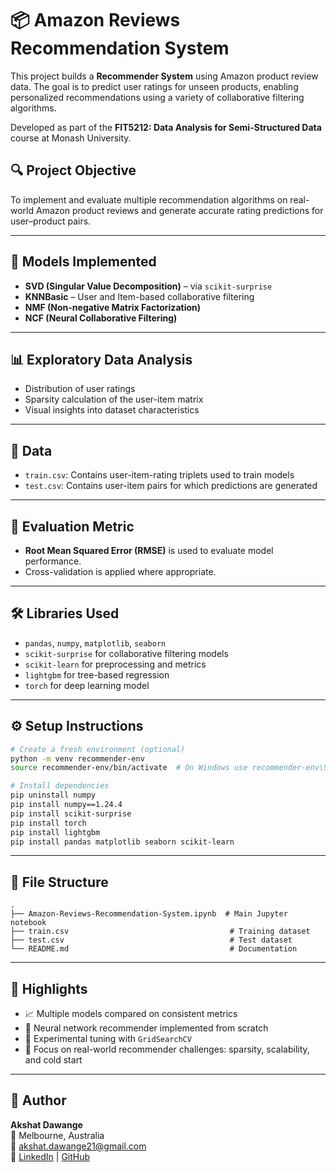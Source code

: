 
# 📦 Amazon Reviews Recommendation System

This project builds a **Recommender System** using Amazon product review data. The goal is to predict user ratings for unseen products, enabling personalized recommendations using a variety of collaborative filtering algorithms.

Developed as part of the **FIT5212: Data Analysis for Semi-Structured Data** course at Monash University.

## 🔍 Project Objective

To implement and evaluate multiple recommendation algorithms on real-world Amazon product reviews and generate accurate rating predictions for user–product pairs.

---

## 🧠 Models Implemented

- **SVD (Singular Value Decomposition)** – via `scikit-surprise`
- **KNNBasic** – User and Item-based collaborative filtering
- **NMF (Non-negative Matrix Factorization)**
- **NCF (Neural Collaborative Filtering)**

---

## 📊 Exploratory Data Analysis

- Distribution of user ratings
- Sparsity calculation of the user-item matrix
- Visual insights into dataset characteristics

---

## 📁 Data

- `train.csv`: Contains user-item-rating triplets used to train models
- `test.csv`: Contains user-item pairs for which predictions are generated

---

## 🧪 Evaluation Metric

- **Root Mean Squared Error (RMSE)** is used to evaluate model performance.
- Cross-validation is applied where appropriate.

---

## 🛠️ Libraries Used

- `pandas`, `numpy`, `matplotlib`, `seaborn`
- `scikit-surprise` for collaborative filtering models
- `scikit-learn` for preprocessing and metrics
- `lightgbm` for tree-based regression
- `torch` for deep learning model

---

## ⚙️ Setup Instructions

```bash
# Create a fresh environment (optional)
python -m venv recommender-env
source recommender-env/bin/activate  # On Windows use recommender-env\Scripts\activate

# Install dependencies
pip uninstall numpy
pip install numpy==1.24.4
pip install scikit-surprise
pip install torch
pip install lightgbm
pip install pandas matplotlib seaborn scikit-learn
```

---

## 🧩 File Structure

```
.
├── Amazon-Reviews-Recommendation-System.ipynb  # Main Jupyter notebook
├── train.csv                                    # Training dataset
├── test.csv                                     # Test dataset
└── README.md                                    # Documentation
```

---

## 📌 Highlights

- 📈 Multiple models compared on consistent metrics
- 🧠 Neural network recommender implemented from scratch
- 🧪 Experimental tuning with `GridSearchCV`
- 🎯 Focus on real-world recommender challenges: sparsity, scalability, and cold start

---

## 👤 Author

**Akshat Dawange**  
📍 Melbourne, Australia  
📧 [akshat.dawange21@gmail.com](mailto:akshat.dawange21@gmail.com)  
🔗 [LinkedIn](https://linkedin.com/in/akshat-dawange-871959209/) | [GitHub](https://github.com/akshatdawange)
